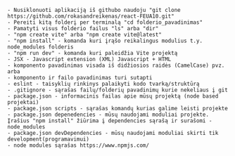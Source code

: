 
    - Nusiklonuoti aplikaciją iš githubo naudoju "git clone https://github.com/rokasandreikenas/react-FEUA10.git"
    - Pereiti kitą folderį per terminalą "cd folderio_pavadinimas"
    - Pamatyti visus folderio failus "ls" arba "dir"
    - "npm create vite" arba "npm create vite@latest"
    - "npm install" - komanda kuri įrąšo reikalingus modulius t.y. node_modules folderis
    - "npm run dev" - komanda kuri paleidžia Vite projektą
    - JSX - Javascript extension (XML) Javascript + HTML
    - komponento pavadinimas visada iš didžiosios raidės (CamelCase) pvz. arba
    - komponento ir failo pavadinimas turi sutapti
    - eslint - taisyklių rinkinys palaikyti kodo tvarką/struktūrą
    - .gitignore - sąrašas failų/folderių pavadinimų kurie nekeliaus į git
    - package.json - informacinis failas apie mūsų projektą (node based projektai)
    - package.json scripts - sąrašas komandų kurias galime leisti projekte
    - package.json depenedencies - mūsų naudojami moduliai projekte. Įrašius "npm install" žiūrima į dependencies sąrašą ir surašomi - node_modules
    - package.json devDependencies - mūsų naudojami moduliai skirti tik development(programavimui)
    - node modules sąrašas https://www.npmjs.com/
